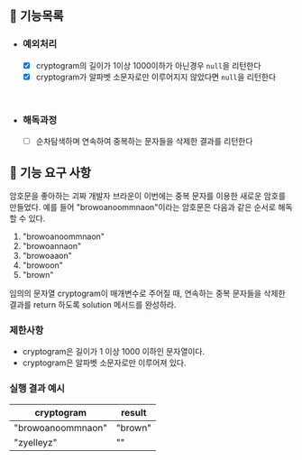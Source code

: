 ## 📌 기능목록
- ### 예외처리
    - [x] cryptogram의 길이가 1이상 1000이하가 아닌경우 `null`을 리턴한다
    - [x] cryptogram가 알파벳 소문자로만 이루어지지 않았다면 `null`을 리턴한다

<br/>

- ### 해독과정
    - [ ] 순차탐색하며 연속하여 중복하는 문자들을 삭제한 결과를 리턴한다



## 🚀 기능 요구 사항

암호문을 좋아하는 괴짜 개발자 브라운이 이번에는 중복 문자를 이용한 새로운 암호를 만들었다. 예를 들어 "browoanoommnaon"이라는 암호문은 다음과 같은 순서로 해독할 수 있다.

1. "browoanoommnaon"
2. "browoannaon"
3. "browoaaon"
4. "browoon"
5. "brown"

임의의 문자열 cryptogram이 매개변수로 주어질 때, 연속하는 중복 문자들을 삭제한 결과를 return 하도록 solution 메서드를 완성하라.

### 제한사항

- cryptogram은 길이가 1 이상 1000 이하인 문자열이다.
- cryptogram은 알파벳 소문자로만 이루어져 있다.

### 실행 결과 예시

| cryptogram | result |
| --- | --- |
| "browoanoommnaon" | "brown" |
| "zyelleyz" | "" |
